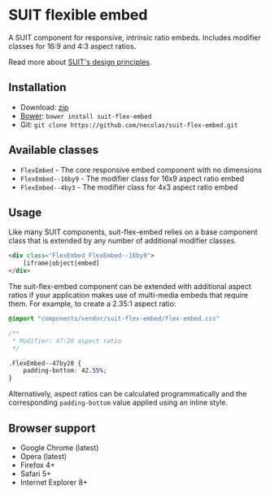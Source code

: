 # SUIT flexible embed

A SUIT component for responsive, intrinsic ratio embeds. Includes modifier
classes for 16:9 and 4:3 aspect ratios.

Read more about [SUIT's design principles](https://github.com/necolas/suit/).

## Installation

* Download: [zip](https://github.com/necolas/suit-flex-embed/zipball/master)
* [Bower](https://github.com/twitter/bower/): `bower install suit-flex-embed`
* Git: `git clone https://github.com/necolas/suit-flex-embed.git`

## Available classes

* `FlexEmbed` - The core responsive embed component with no dimensions
* `FlexEmbed--16by9` - The modifier class for 16x9 aspect ratio embed
* `FlexEmbed--4by3` - The modifier class for 4x3 aspect ratio embed

## Usage

Like many SUIT components, suit-flex-embed relies on a base component class
that is extended by any number of additional modifier classes.

```html
<div class="FlexEmbed FlexEmbed--16by9">
    [iframe|object|embed]
</div>
```

The suit-flex-embed component can be extended with additional aspect ratios if your
application makes use of multi-media embeds that require them. For example, to
create a 2.35:1 aspect ratio:

```css
@import "components/vendor/suit-flex-embed/flex-embed.css"

/**
 * Modifier: 47:20 aspect ratio
 */

.FlexEmbed--47by20 {
    padding-bottom: 42.55%;
}
```

Alternatively, aspect ratios can be calculated programmatically and the
corresponding `padding-bottom` value applied using an inline style.

## Browser support

* Google Chrome (latest)
* Opera (latest)
* Firefox 4+
* Safari 5+
* Internet Explorer 8+
